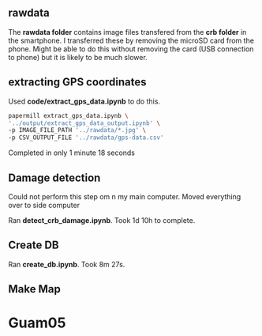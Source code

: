 ## rawdata

The **rawdata folder** contains image files transfered from the **crb folder** in the smartphone. I transferred these by removing the microSD card from the phone. Might be able to do this without removing the card (USB connection to phone) but it is likely to be much slower.

## extracting GPS coordinates

Used **code/extract_gps_data.ipynb** to do this.

```bash
papermill extract_gps_data.ipynb \
'../output/extract_gps_data_output.ipynb' \
-p IMAGE_FILE_PATH '../rawdata/*.jpg' \
-p CSV_OUTPUT_FILE '../rawdata/gps-data.csv'
```
Completed in only 1 minute 18 seconds

## Damage detection

Could not perform this step om n my main computer. Moved everything over to side computer

Ran **detect_crb_damage.ipynb**. Took 1d 10h to complete.

## Create DB

Ran **create_db.ipynb**. Took 8m 27s.

## Make Map
# Guam05
